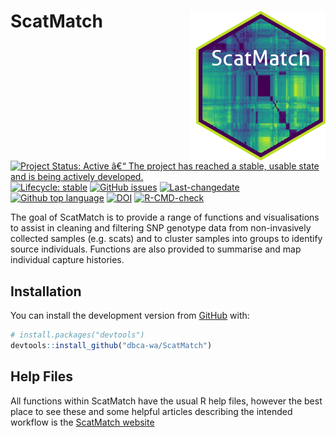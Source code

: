 
<!-- README.md is generated from README.Rmd. Please edit that file -->

# ScatMatch <img src="man/figures/scatmatch_logo.png" align="right" style="padding-left:10px;background-color:white;" />

<!-- badges: start -->

[![Project Status: Active â€“ The project has reached a stable, usable
state and is being actively
developed.](https://www.repostatus.org/badges/latest/active.svg)](https://www.repostatus.org/#active)
[![Lifecycle:
stable](https://img.shields.io/badge/lifecycle-stable-brightgreen.svg)](https://www.tidyverse.org/lifecycle/#stable)
[![GitHub
issues](https://img.shields.io/github/issues/dbca-wa/ScatMatch.svg?style=popout)](https://github.com/dbca-wa/ScatMatch/issues/)
[![Last-changedate](https://img.shields.io/github/last-commit/dbca-wa/ScatMatch.svg)](https://github.com/dbca-wa/ScatMatch/commits/master)
[![Github top
language](https://img.shields.io/github/languages/top/dbca-wa/ScatMatch.svg)](https://github.com/dbca-wa/ScatMatch/)
[![DOI](https://zenodo.org/badge/202643428.svg)](https://zenodo.org/badge/latestdoi/202643428)
[![R-CMD-check](https://github.com/dbca-wa/ScatMatch/workflows/R-CMD-check/badge.svg)](https://github.com/dbca-wa/ScatMatch/actions)
<!-- badges: end -->

The goal of ScatMatch is to provide a range of functions and
visualisations to assist in cleaning and filtering SNP genotype data
from non-invasively collected samples (e.g. scats) and to cluster
samples into groups to identify source individuals. Functions are also
provided to summarise and map individual capture histories.

## Installation

You can install the development version from
[GitHub](https://github.com/dbca-wa) with:

``` r
# install.packages("devtools")
devtools::install_github("dbca-wa/ScatMatch")
```

## Help Files

All functions within ScatMatch have the usual R help files, however the
best place to see these and some helpful articles describing the
intended workflow is the [ScatMatch
website](https://dbca-wa.github.io/ScatMatch/index.html)
